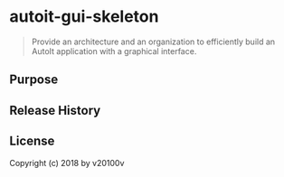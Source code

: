 autoit-gui-skeleton
===================

> Provide an architecture and an organization to efficiently build an AutoIt application with a graphical interface.


## Purpose


## Release History


## License

Copyright (c) 2018 by v20100v